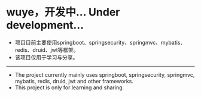 # wuye，开发中… Under development...
- 项目目前主要使用springboot、springsecurity、springmvc、mybatis、redis、druid、jwt等框架。
- 该项目仅用于学习与分享。
---
- The project currently mainly uses springboot, springsecurity, springmvc, mybatis, redis, druid, jwt and other frameworks.
- This project is only for learning and sharing.
